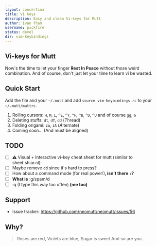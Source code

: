 ```yaml
---
layout: concertina
title: Vi Keys
description: Easy and clean Vi-keys for Mutt
author: Ivan Tham
username: pickfire
status: devel
dir: vim-keybindings
---
```


## Vi-keys for Mutt

Now's the time to let your finger **Rest In Peace** without those weird combination. And of course, don't just let your time to learn vi be wasted.

## Quick Start

Add the file and your `~/.mutt` and add `source vim-keybindings.rc` to your `~/.mutt/muttrc`.

1. Rolling cursors: `H`, `M`, `L`, `^E`, `^Y`, `^F`, `^B`, `^D`, `^U` and of course `gg`, `G`
1. Deleting stuffs: `dt`, `dT`, `dd` (*T*hread)
1. Folding origami: `za`, `zA` (*A*lternate)
1. Coming soon...          (And must be aligned)

## TODO

- [ ] **⚠** Visual + Interactive vi-key cheat sheet for mutt (similar to sheet.shiar.nl)
- [ ] Maybe remove `dd` since it's hard to press?
- [ ] How about a command mode (for real power!)**, isn't there `:`?**
- [ ] **What is** :g/spam/d
- [ ] :q (I type this way too often) **(me too)**

## Support

- Issue tracker: https://github.com/neomutt/neomutt/issues/56

## Why?

> Roses are red,
> Violets are blue,
> Sugar is sweet
> And so are you.
